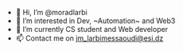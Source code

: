 - 👋 Hi, I’m @moradlarbi
- 👀 I’m interested in Dev, ~Automation~ and Web3
- 🌱 I’m currently CS student and Web developer
- 📫 Contact me on jm_larbimessaoudi@esi.dz

